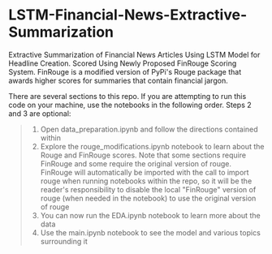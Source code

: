 # LSTM-Financial-News-Extractive-Summarization
Extractive Summarization of Financial News Articles Using LSTM Model for Headline Creation. Scored Using Newly Proposed FinRouge Scoring System. 
FinRouge is a modified version of PyPi's Rouge package that awards higher scores for summaries that contain financial jargon.

There are several sections to this repo. If you are attempting to run this code on your machine, use the notebooks in the following order. Steps 2 and 3 are optional:
>1. Open data_preparation.ipynb and follow the directions contained within
>2. Explore the rouge_modifications.ipynb notebook to learn about the Rouge and FinRouge scores. Note that some sections require FinRouge and some require the original version of rouge. FinRouge will automatically be imported with the call to import rouge when running notebooks within the repo, so it will be the reader's responsibility to disable the local "FinRouge" version of rouge (when needed in the notebook) to use the original version of rouge
>3. You can now run the EDA.ipynb notebook to learn more about the data 
>4. Use the main.ipynb notebook to see the model and various topics surrounding it
